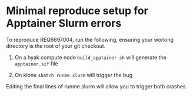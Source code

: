 # Minimal reproduce setup for Apptainer Slurm errors

To reproduce REQ6697004, run the following, ensuring your working directory is the root of your git checkout.

1. On a hyak compute node `build_apptainer.sh` will generate the `apptainer.sif` file

1. On klone `sbatch runme.slurm` will trigger the bug

Editing the final lines of runme.slurm will allow you to trigger both crashes.


